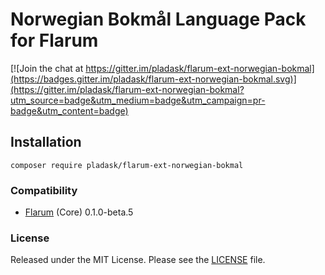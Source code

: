 # Norwegian Bokmål Language Pack for Flarum

[![Join the chat at https://gitter.im/pladask/flarum-ext-norwegian-bokmal](https://badges.gitter.im/pladask/flarum-ext-norwegian-bokmal.svg)](https://gitter.im/pladask/flarum-ext-norwegian-bokmal?utm_source=badge&utm_medium=badge&utm_campaign=pr-badge&utm_content=badge)

## Installation

`composer require pladask/flarum-ext-norwegian-bokmal`

### Compatibility

- [Flarum](https://github.com/flarum/core) (Core) 0.1.0-beta.5

### License

Released under the MIT License. Please see the [LICENSE](https://github.com/cbmainz/flarum-de/blob/master/LICENSE) file.
